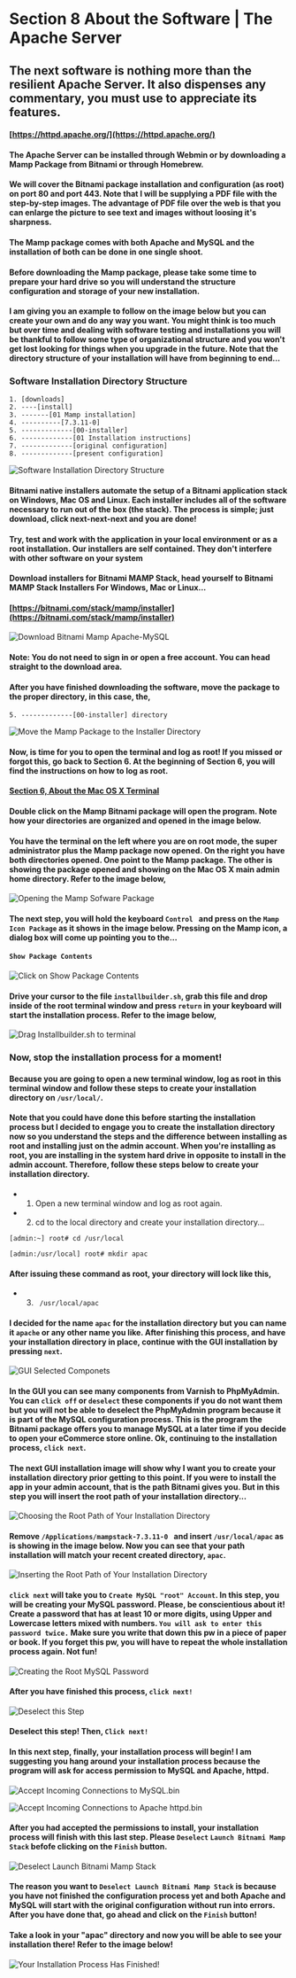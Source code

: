 # Section 8 About the Software | The Apache Server

## The next software is nothing more than the resilient Apache Server. It also dispenses any commentary, you must use to appreciate its features.

#### [https://httpd.apache.org/](https://httpd.apache.org/)

#### The Apache Server can be installed through Webmin or by downloading a Mamp Package from Bitnami or through Homebrew.

#### We will cover the Bitnami package installation and configuration (as root) on port 80 and port 443. Note that I will be supplying a PDF file with the step-by-step images. The advantage of PDF file over the web is that you can enlarge the picture to see text and images without loosing it's sharpness.

#### The Mamp package comes with both Apache and MySQL and the installation of both can be done in one single shoot.

#### Before downloading the Mamp package, please take some time to prepare your hard drive so you will understand the structure configuration and storage of your new installation.

#### I am giving you an example to follow on the image below but you can create your own and do any way you want. You might think is too much but over time and dealing with software testing and installations you will be thankful to follow some type of organizational structure and you won't get lost looking for things when you upgrade in the future. Note that the directory structure of your installation will have from beginning to end...

### Software Installation Directory Structure

````
1. [downloads]
2. ----[install]
3. -------[01 Mamp installation]
4. ----------[7.3.11-0]
5. -------------[00-installer]
6. -------------[01 Installation instructions]
7. -------------[original configuration]
8. -------------[present configuration]
````

![Software Installation Directory Structure]({{site.baseurl}}/img/apache-installation-1280px-001.png)

#### Bitnami native installers automate the setup of a Bitnami application stack on Windows, Mac OS and Linux. Each installer includes all of the software necessary to run out of the box (the stack). The process is simple; just download, click next-next-next and you are done!

#### Try, test and work with the application in your local environment or as a root installation. Our installers are self contained. They don't interfere with other software on your system 

#### Download installers for Bitnami MAMP Stack, head yourself to Bitnami MAMP Stack Installers For Windows, Mac or Linux...

#### [https://bitnami.com/stack/mamp/installer](https://bitnami.com/stack/mamp/installer)

![Download Bitnami Mamp Apache-MySQL]({{site.baseurl}}/img/apache-installation-1280px-002.png)

#### Note: You do not need to sign in or open a free account. You can head straight to the download area.

#### After you have finished downloading the software, move the package to the proper directory, in this case, the,

````
5. -------------[00-installer] directory
````

![Move the Mamp Package to the Installer Directory]({{site.baseurl}}/img/apache-installation-1280px-003.png)

#### Now, is time for you to open the terminal and log as root! If you missed or forgot this, go back to Section 6. At the beginning of Section 6, you will find the instructions on how to log as root.

#### [Section 6, About the Mac OS X Terminal](https://ebonsi.github.io/course-in-a-box/modules/tutorial/section6/)

#### Double click on the Mamp Bitnami package will open the program. Note how your directories are organized and opened in the image below.

#### You have the terminal on the left where you are on root mode, the super administrator plus the Mamp package now opened. On the right you have both directories opened. One point to the Mamp package. The other is showing the package opened and showing on the Mac OS X main admin home directory. Refer to the image below,

![Opening the Mamp Sofware Package]({{site.baseurl}}/img/apache-installation-1280px-004.png)

#### The next step, you will hold the keyboard ```Control ``` and press on the ```Mamp Icon Package``` as it shows in the image below. Pressing on the Mamp icon, a dialog box will come up pointing you to the...

#### ```Show Package Contents```

![Click on Show Package Contents]({{site.baseurl}}/img/apache-installation-1280px-005.png)

#### Drive your cursor to the file ```installbuilder.sh```, grab this file and drop inside of the root terminal window and press ```return``` in your keyboard will start the installation process. Refer to the image below, 

![Drag Installbuilder.sh to terminal]({{site.baseurl}}/img/apache-installation-1280px-006.png)

### Now, stop the installation process for a moment!

#### Because you are going to open a new terminal window, log as root in this terminal window and follow these steps to create your installation directory on ```/usr/local/```.

#### Note that you could have done this before starting the installation process but I decided to engage you to create the installation directory now so you understand the steps and the difference between installing as root and installing just on the admin account. When you're installing as root, you are installing in the system hard drive in opposite to install in the admin account. Therefore, follow these steps below to create your installation directory.

- 1. Open a new terminal window and log as root again.
- 2. cd to the local directory and create your installation directory...

```[admin:~] root# cd /usr/local``` 

```[admin:/usr/local] root# mkdir apac```

#### After issuing these command as root, your directory will lock like this,

- 3. ``` /usr/local/apac```

#### I decided for the name ```apac``` for the installation directory but you can name it ```apache``` or any other name you like. After finishing this process, and have your installation directory in place, continue with the GUI installation by pressing ```next```.

![GUI Selected Componets]({{site.baseurl}}/img/apache-installation-1280px-007.png)

#### In the GUI you can see many components from Varnish to PhpMyAdmin. You can ```click off``` or ```deselect``` these components if you do not want them but you will not be able to deselect the PhpMyAdmin program because it is part of the MySQL configuration process. This is the program the Bitnami package offers you to manage MySQL at a later time if you decide to open your eCommerce store online. Ok, continuing to the installation process, ```click next```.

#### The next GUI installation image will show why I want you to create your installation directory prior getting to this point. If you were to install the app in your admin account, that is the path Bitnami gives you. But in this step you will insert the root path of your installation directory...

![Choosing the Root Path of Your Installation Directory]({{site.baseurl}}/img/apache-installation-1280px-008.png)

#### Remove ```/Applications/mampstack-7.3.11-0 ``` and insert ```/usr/local/apac``` as is showing in the image below. Now you can see that your path installation will match your recent created directory, ```apac```.

![Inserting the Root Path of Your Installation Directory]({{site.baseurl}}/img/apache-installation-1280px-009.png)

#### ```click next``` will take you to ```Create MySQL "root" Account```. In this step, you will be creating your MySQL password. Please, be conscientious about it! Create a password that has at least 10 or more digits, using Upper and Lowercase letters mixed with numbers. ```You will ask to enter this password twice.``` Make sure you write that down this pw in a piece of paper or book. If you forget this pw, you will have to repeat the whole installation process again. Not fun!

![Creating the Root MySQL Password]({{site.baseurl}}/img/apache-installation-1280px-010.png)

#### After you have finished this process, ```click next!```

![Deselect this Step]({{site.baseurl}}/img/apache-installation-1280px-011.png)

#### Deselect this step! Then, ```Click next!```

#### In this next step, finally, your installation process will begin! I am suggesting you hang around your installation process because the program will ask for access permission to MySQL and Apache, httpd. 

![Accept Incoming Connections to MySQL.bin]({{site.baseurl}}/img/apache-installation-1280px-012.png)

![Accept Incoming Connections to Apache httpd.bin]({{site.baseurl}}/img/apache-installation-1280px-013.png)

#### After you had accepted the permissions to install, your installation process will finish with this last step. Please ```Deselect``` ```Launch Bitnami Mamp Stack``` befofe clicking on the ```Finish``` button.

![Deselect Launch Bitnami Mamp Stack]({{site.baseurl}}/img/apache-installation-1280px-014.png)

#### The reason you want to ```Deselect Launch Bitnami Mamp Stack``` is because you have not finished the configuration process yet and both Apache and MySQL will start with the original configuration without run into errors. After you have done that, go ahead and click on the ```Finish``` button!

#### Take a look in your "apac" directory and now you will be able to see your installation there! Refer to the image below!

![Your Installation Process Has Finished!]({{site.baseurl}}/img/apache-installation-1280px-015.png)














